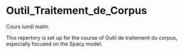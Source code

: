 # Outil_Traitement_de_Corpus
Cours lundi matin

This repertory is set up for the course of Outil de traitement du corpus, especially focused on the Spacy model. 
